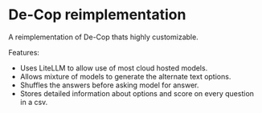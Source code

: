 # De-Cop reimplementation

A reimplementation of De-Cop thats highly customizable.

Features:
-  Uses LiteLLM to allow use of most cloud hosted models.
-  Allows mixture of models to generate the alternate text options.
-  Shuffles the answers before asking model for answer.
-  Stores detailed information about options and score on every question in a csv.
